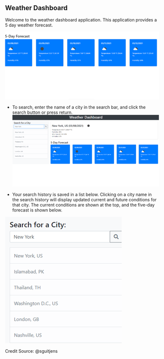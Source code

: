 ## Weather Dashboard

Welcome to the weather dashboard application. This application provides a 5 day weather forecast. 

![](/assets/screenshot13.png)

* To search, enter the name of a city in the search bar, and click the search button or press return.
![](/assets/screenshot11.png)

* Your search history is saved in a list below. Clicking on a city name in the search history will display updated current and future conditions for that city. The current conditions are shown at the top, and the five-day forecast is shown below.

![](/assets/screenshot14.png)

Credit Source: @sguitjens
